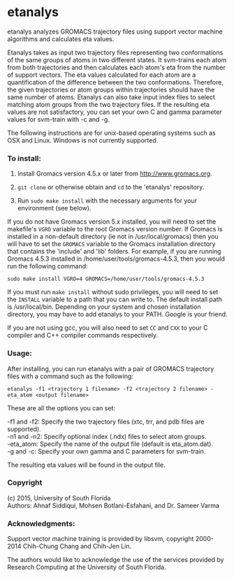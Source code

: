 # etanalys
etanalys analyzes GROMACS trajectory files using support vector machine algorithms and calculates eta values.

Etanalys takes as input two trajectory files representing two conformations of the same groups of atoms in two different states. It svm-trains each atom from both trajectories and then calculates each atom's eta from the number of support vectors. The eta values calculated for each atom are a quantification of the difference between the two conformations. Therefore, the given trajectories or atom groups within trajectories should have the same number of atoms. Etanalys can also take input index files to select matching atom groups from the two trajectory files. If the resulting eta values are not satisfactory, you can set your own C and gamma parameter values for svm-train with -c and -g.

The following instructions are for unix-based operating systems such as OSX and Linux. Windows is not currently supported.

### To install:

1. Install Gromacs version 4.5.x or later from http://www.gromacs.org.

3. `git clone` or otherwise obtain and `cd` to the 'etanalys' repository.

3. Run `sudo make install` with the necessary arguments for your environment (see below).

If you do not have Gromacs version 5.x installed, you will need to set the makefile's `VGRO` variable to the root Gromacs version number. If Gromacs is installed in a non-default directory (ie not in /usr/local/gromacs) then you will have to set the `GROMACS` variable to the Gromacs installation directory that contains the 'include' and 'lib' folders. For example, if you are running Gromacs 4.5.3 installed in /home/user/tools/gromacs-4.5.3, then you would run the following command:

`sudo make install VGRO=4 GROMACS=/home/user/tools/gromacs-4.5.3`

If you must run `make install` without sudo privileges, you will need to set the `INSTALL` variable to a path that you can write to. The default install path is /usr/local/bin. Depending on your system and chosen installation directory, you may have to add etanalys to your PATH. Google is your friend.

If you are not using gcc, you will also need to set `CC` and `CXX` to your C compiler and C++ compiler commands respectively.

### Usage:

After installing, you can run etanalys with a pair of GROMACS trajectory files with a command such as the following:

`etanalys -f1 <trajectory 1 filename> -f2 <trajectory 2 filename> -eta_atom <output filename>`

These are all the options you can set:

-f1 and -f2: Specify the two trajectory files (xtc, trr, and pdb files are supported).  
-n1 and -n2: Specify optional index (.ndx) files to select atom groups.  
-eta_atom: Specify the name of the output file (default is eta_atom.dat).  
-g and -c: Specify your own gamma and C parameters for svm-train.  

The resulting eta values will be found in the output file.

### Copyright 
(c) 2015, University of South Florida  
Authors: Ahnaf Siddiqui, Mohsen Botlani-Esfahani, and Dr. Sameer Varma

### Acknowledgments:

Support vector machine training is provided by libsvm, copyright 2000-2014 Chih-Chung Chang and Chih-Jen Lin.

The authors would like to acknowledge the use of the services provided by Research Computing at the University of South Florida.